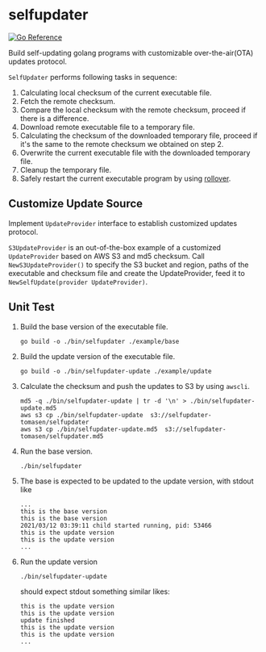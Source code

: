 # selfupdater
[![Go Reference](https://pkg.go.dev/badge/github.com/tomasen/selfupdater.svg)](https://pkg.go.dev/github.com/tomasen/selfupdater)

Build self-updating golang programs with customizable over-the-air(OTA) updates protocol.

`SelfUpdater` performs following tasks in sequence:
1. Calculating local checksum of the current executable file.
2. Fetch the remote checksum.
3. Compare the local checksum with the remote checksum, proceed if there is a difference.
4. Download remote executable file to a temporary file.
5. Calculating the checksum of the downloaded temporary file, proceed if it's the same to 
   the remote checksum we obtained on step 2.
6. Overwrite the current executable file with the downloaded temporary file. 
7. Cleanup the temporary file.
8. Safely restart the current executable program by using [rollover](https://pkg.go.dev/github.com/tomasen/rollover).

## Customize Update Source

Implement `UpdateProvider` interface to establish customized updates protocol.

`S3UpdateProvider` is an out-of-the-box example of a customized `UpdateProvider` based 
on AWS S3 and md5 checksum.
Call `NewS3UpdateProvider()` to specify the S3 bucket and region, 
paths of the executable and checksum file and create the UpdateProvider, 
feed it to `NewSelfUpdate(provider UpdateProvider)`. 

## Unit Test

1. Build the base version of the executable file.

   `go build -o ./bin/selfupdater ./example/base`

2. Build the update version of the executable file.
   
   `go build -o ./bin/selfupdater-update ./example/update`
   
3. Calculate the checksum and push the updates to S3 by using `awscli`.

   ```
   md5 -q ./bin/selfupdater-update | tr -d '\n' > ./bin/selfupdater-update.md5
   aws s3 cp ./bin/selfupdater-update  s3://selfupdater-tomasen/selfupdater
   aws s3 cp ./bin/selfupdater-update.md5  s3://selfupdater-tomasen/selfupdater.md5
   ```

4. Run the base version.
   
   `./bin/selfupdater`

5. The base is expected to be updated to the update version, with stdout like
   ```
   ...
   this is the base version
   this is the base version
   2021/03/12 03:39:11 child started running, pid: 53466
   this is the update version
   this is the update version
   ...
   ```
   
6. Run the update version

   `./bin/selfupdater-update`
   
   should expect stdout something similar likes:

   ```
   this is the update version
   this is the update version
   update finished
   this is the update version
   this is the update version
   ...
   ```   